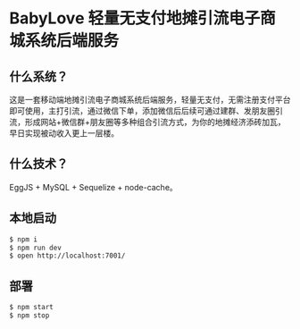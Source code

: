 # BabyLove 轻量无支付地摊引流电子商城系统后端服务



## 什么系统？

这是一套移动端地摊引流电子商城系统后端服务，轻量无支付，无需注册支付平台即可使用，主打引流，通过微信下单，添加微信后后续可通过建群、发朋友圈引流，形成网站+微信群+朋友圈等多种组合引流方式，为你的地摊经济添砖加瓦，早日实现被动收入更上一层楼。

## 什么技术？

EggJS + MySQL + Sequelize + node-cache。

## 本地启动

```bash
$ npm i
$ npm run dev
$ open http://localhost:7001/
```

## 部署

```bash
$ npm start
$ npm stop
```